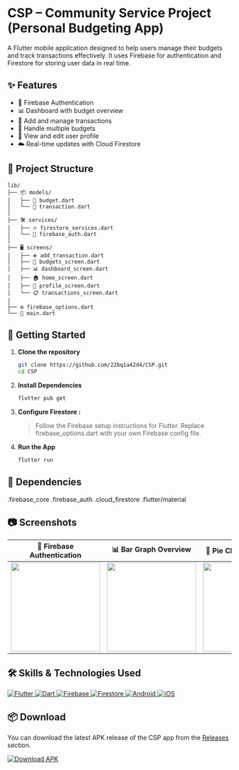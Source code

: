# CSP – Community Service Project (Personal Budgeting App)

A Flutter mobile application designed to help users manage their budgets and track transactions effectively. It uses Firebase for authentication and Firestore for storing user data in real time.

## ✨ Features

- 🔐 Firebase Authentication
- 📊 Dashboard with budget overview
- 💸 Add and manage transactions
- 📁 Handle multiple budgets
- 👤 View and edit user profile
- ☁️ Real-time updates with Cloud Firestore

## 📁 Project Structure

```
lib/
├── 📦 models/
│   ├── 📄 budget.dart
│   └── 📄 transaction.dart
│
├── 🛠️ services/
│   ├── 🔥 firestore_services.dart
│   └── 🔐 firebase_auth.dart
│
├── 🖥️ screens/
│   ├── ➕ add_transaction.dart
│   ├── 💼 budgets_screen.dart
│   ├── 📊 dashboard_screen.dart
│   ├── 🏠 home_screen.dart
│   ├── 👤 profile_screen.dart
│   └── 📋 transactions_screen.dart
│
├── ⚙️ firebase_options.dart
└── 🚀 main.dart
```
              


## 🚀 Getting Started

1. **Clone the repository**
   ```bash
   git clone https://github.com/22bq1a42d4/CSP.git
   cd CSP
2. **Install Dependencies**
   ```bash
   flutter pub get
3. **Configure Firestore :**
   > Follow the Firebase setup instructions for Flutter.
   > Replace firebase_options.dart with your own Firebase config file.
4. **Run the App**
      ```bash
   flutter run
## 🧰 Dependencies
.firebase_core
.firebase_auth
.cloud_firestore
.flutter/material


## 📷 Screenshots

| 🔐 Firebase Authentication | 📊 Bar Graph Overview | 🧿 Pie Chart of Expenses | 💵 Dashboard |
|----------------------------|------------------------|--------------------------|--------------|
| <a href="https://github.com/user-attachments/assets/1623bafe-7e47-4710-9bbc-481df6295ac6"><img src="https://github.com/user-attachments/assets/1623bafe-7e47-4710-9bbc-481df6295ac6" width="200"/></a> | <a href="https://github.com/user-attachments/assets/60f32c55-684f-4f37-872c-2248ceb2e89e"><img src="https://github.com/user-attachments/assets/60f32c55-684f-4f37-872c-2248ceb2e89e" width="200"/></a> | <a href="https://github.com/user-attachments/assets/4e4ec539-be01-4639-ba10-d3c3509817df"><img src="https://github.com/user-attachments/assets/4e4ec539-be01-4639-ba10-d3c3509817df" width="200"/></a> | <a href="https://github.com/user-attachments/assets/42f799bf-6a7f-4917-9978-4ec3edf7061e"><img src="https://github.com/user-attachments/assets/42f799bf-6a7f-4917-9978-4ec3edf7061e" width="200"/></a> |




## 🛠️ Skills & Technologies Used

<p align="left">
  <a href="https://flutter.dev" target="_blank">
    <img src="https://img.shields.io/badge/Flutter-02569B?style=for-the-badge&logo=flutter&logoColor=white" alt="Flutter" />
  </a>
  <a href="https://dart.dev" target="_blank">
    <img src="https://img.shields.io/badge/Dart-0175C2?style=for-the-badge&logo=dart&logoColor=white" alt="Dart" />
  </a>
  <a href="https://firebase.google.com" target="_blank">
    <img src="https://img.shields.io/badge/Firebase-FFCA28?style=for-the-badge&logo=firebase&logoColor=black" alt="Firebase" />
  </a>
  <a href="https://firebase.google.com/docs/firestore" target="_blank">
    <img src="https://img.shields.io/badge/Firestore-FF6F00?style=for-the-badge&logo=google-cloud&logoColor=white" alt="Firestore" />
  </a>
  <a href="https://developer.android.com" target="_blank">
    <img src="https://img.shields.io/badge/Android-3DDC84?style=for-the-badge&logo=android&logoColor=white" alt="Android" />
  </a>
  <a href="https://developer.apple.com/ios/" target="_blank">
    <img src="https://img.shields.io/badge/iOS-000000?style=for-the-badge&logo=apple&logoColor=white" alt="iOS" />
  </a>
</p>



## 📦 Download

You can download the latest APK release of the CSP app from the [Releases](https://github.com/22bq1a42d4/CSP/releases) section.

<p>
  <a href="https://github.com/22bq1a42d4/CSP/releases/latest">
    <img src="https://img.shields.io/github/v/release/22bq1a42d4/CSP?label=Download%20APK&style=for-the-badge&logo=android&logoColor=white" alt="Download APK" />
  </a>
</p>



